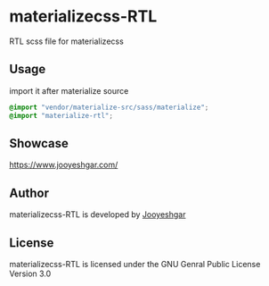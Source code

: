 # materializecss-RTL
RTL scss file for materializecss

## Usage

import it after materialize source

```scss
@import "vendor/materialize-src/sass/materialize";
@import "materialize-rtl";
```
## Showcase

https://www.jooyeshgar.com/


## Author

materializecss-RTL is developed by [Jooyeshgar](https://www.jooyeshgar.net)

## License

materializecss-RTL is licensed under the GNU Genral Public License Version 3.0